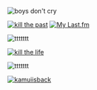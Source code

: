 ![boys don't cry](https://github.com/user-attachments/assets/37f4adf5-c427-423c-a44a-f2eb53d592c3)

[![kill the past](https://github.com/user-attachments/assets/df426a37-c0ab-437b-8f4d-0b95db1ff1c4)](https://steamcommunity.com/id/resfrios/) [![My Last.fm](https://lastfm-recently-played.vercel.app/api?user=resfrios&width=400&count=6&loved=true&loved_style=1&header_style=compact_stats_only&show_user=always&footer_style=wave&bg_color=000000)](https://www.last.fm/user/resfrios)

![ttttttt](https://github.com/user-attachments/assets/4aa895a6-2f9a-4aa7-8818-fccdd23ed0d5)

[![kill the life](https://github.com/user-attachments/assets/672873ed-b979-4cea-93d7-8377bd68309d)](https://letterboxd.com/resfrios/)

![ttttttt](https://github.com/user-attachments/assets/4aa895a6-2f9a-4aa7-8818-fccdd23ed0d5)

[![kamuiisback](https://github.com/user-attachments/assets/09f87f57-91ab-4281-b14a-e521c92da929)](https://www.tumblr.com/blog/resfrios)
